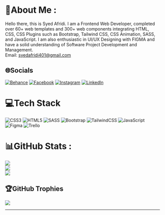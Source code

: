 # 💫About Me :
Hello there, this is Syed Afridi. I am a Frontend Web Developer, completed over 60+ web templates and 300+ web components integrating HTML, CSS, CSS Plugins such as Bootstrap, Tailwind CSS, CSS Animation, SASS, and JavaScript. I am also enthusiastic in UI/UX Designing with FIGMA and have a solid understanding of Software Project Development and Management.<br>
Email: syedafridi401@gmail.com

## 🌐Socials
[![Behance](https://img.shields.io/badge/Behance-1769ff?logo=behance&logoColor=white)](https://behance.net/syedafridi007/?isa0=1) [![Facebook](https://img.shields.io/badge/Facebook-%231877F2.svg?logo=Facebook&logoColor=white)](https://facebook.com/sa.afridi.180) [![Instagram](https://img.shields.io/badge/Instagram-%23E4405F.svg?logo=Instagram&logoColor=white)](https://instagram.com/syed.afridi_) [![LinkedIn](https://img.shields.io/badge/LinkedIn-%230077B5.svg?logo=linkedin&logoColor=white)](https://linkedin.com/in/syed-afridi-a3b9b3191) 

# 💻Tech Stack
![CSS3](https://img.shields.io/badge/css3-%231572B6.svg?style=for-the-badge&logo=css3&logoColor=white) ![HTML5](https://img.shields.io/badge/html5-%23E34F26.svg?style=for-the-badge&logo=html5&logoColor=white) ![SASS](https://img.shields.io/badge/SASS-hotpink.svg?style=for-the-badge&logo=SASS&logoColor=white) ![Bootstrap](https://img.shields.io/badge/bootstrap-%23563D7C.svg?style=for-the-badge&logo=bootstrap&logoColor=white) ![TailwindCSS](https://img.shields.io/badge/tailwindcss-%2338B2AC.svg?style=for-the-badge&logo=tailwind-css&logoColor=white) ![JavaScript](https://img.shields.io/badge/javascript-%23323330.svg?style=for-the-badge&logo=javascript&logoColor=%23F7DF1E) 	![Figma](https://img.shields.io/badge/figma-%23F24E1E.svg?style=for-the-badge&logo=figma&logoColor=white) ![Trello](https://img.shields.io/badge/Trello-%23026AA7.svg?style=for-the-badge&logo=Trello&logoColor=white)
# 📊GitHub Stats :
![](https://github-readme-stats.vercel.app/api?username=SyedAfridi007&theme=tokyonight&hide_border=true&include_all_commits=true&count_private=true)<br/>
![](https://github-readme-streak-stats.herokuapp.com/?user=SyedAfridi007&theme=tokyonight&hide_border=true)<br/>
![](https://github-readme-stats.vercel.app/api/top-langs/?username=SyedAfridi007&theme=tokyonight&hide_border=true&include_all_commits=true&count_private=true&layout=compact)

## 🏆GitHub Trophies
![](https://github-profile-trophy.vercel.app/?username=SyedAfridi007&theme=radical&no-frame=true&no-bg=false&margin-w=4)

---
